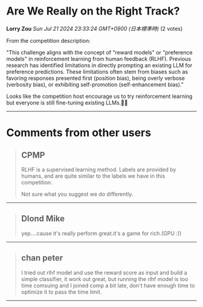 # Are We Really on the Right Track?

**Lorry Zou** *Sun Jul 21 2024 23:33:24 GMT+0900 (日本標準時)* (2 votes)

From the competition description:

"This challenge aligns with the concept of "reward models" or "preference models" in reinforcement learning from human feedback (RLHF). Previous research has identified limitations in directly prompting an existing LLM for preference predictions. These limitations often stem from biases such as favoring responses presented first (position bias), being overly verbose (verbosity bias), or exhibiting self-promotion (self-enhancement bias)."

Looks like the competition host encourage us to try reinforcement learning but everyone is still fine-tuning existing LLMs.🙂🙃



---

 # Comments from other users

> ## CPMP
> 
> RLHF is a supervised learning method.  Labels are provided by humans, and are quite similar to the labels we have in this competition.
> 
> Not sure what you suggest we do differently.
> 
> 
> 


---

> ## Dlond Mike
> 
> yep….cause it's really perform great.it's a game for rich.(GPU :))
> 
> 
> 


---

> ## chan peter
> 
> I tried out rlhf model and use the reward score as input and build a simple classifier, it work out great, but running the rlhf model is too time comsuing and I joined comp a bit late, don't have enough time to optimize it to pass the time limit.
> 
> 
> 


---

